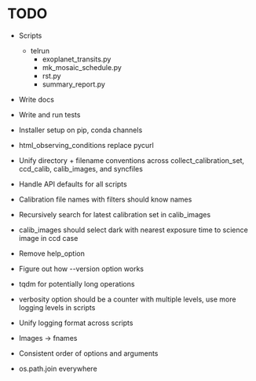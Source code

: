 # TODO
- Scripts
    - telrun
        - exoplanet_transits.py
        - mk_mosaic_schedule.py
        - rst.py
        - summary_report.py
- Write docs
- Write and run tests
- Installer setup on pip, conda channels

- html_observing_conditions replace pycurl
- Unify directory + filename conventions across collect_calibration_set, ccd_calib, calib_images, and syncfiles
- Handle API defaults for all scripts
- Calibration file names with filters should know names
- Recursively search for latest calibration set in calib_images
- calib_images should select dark with nearest exposure time to science image in ccd case
- Remove help_option
- Figure out how --version option works
- tqdm for potentially long operations
- verbosity option should be a counter with multiple levels, use more logging levels in scripts
- Unify logging format across scripts
- Images -> fnames
- Consistent order of options and arguments
- os.path.join everywhere